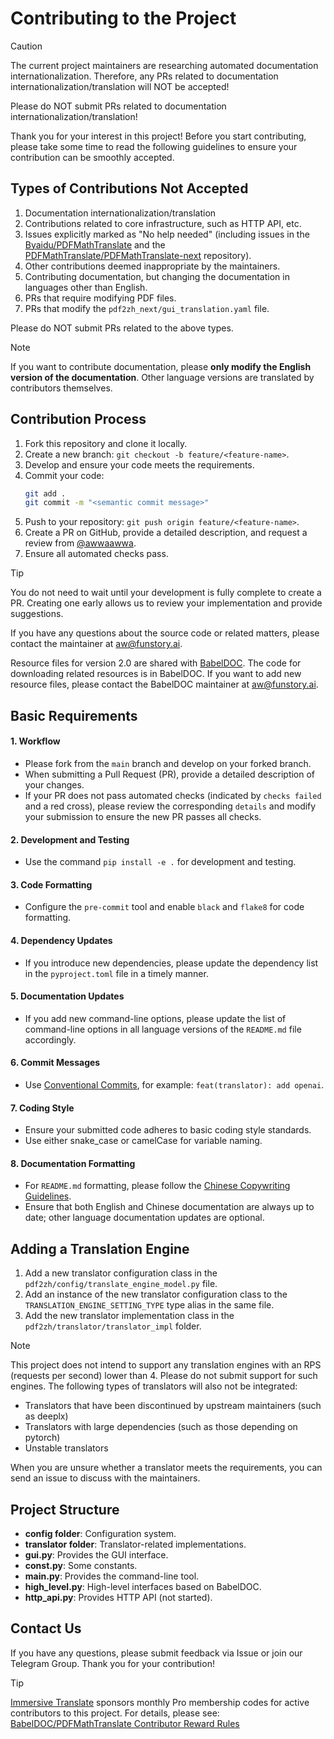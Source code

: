 # Contributing to the Project

> [!CAUTION]
>
> The current project maintainers are researching automated documentation internationalization. Therefore, any PRs related to documentation internationalization/translation will NOT be accepted!
>
> Please do NOT submit PRs related to documentation internationalization/translation!

Thank you for your interest in this project! Before you start contributing, please take some time to read the following guidelines to ensure your contribution can be smoothly accepted.

## Types of Contributions Not Accepted

1. Documentation internationalization/translation
2. Contributions related to core infrastructure, such as HTTP API, etc.
3. Issues explicitly marked as "No help needed" (including issues in the [Byaidu/PDFMathTranslate](Byaidu/PDFMathTranslate) and the [PDFMathTranslate/PDFMathTranslate-next](PDFMathTranslate/PDFMathTranslate-next) repository).
4. Other contributions deemed inappropriate by the maintainers.
5. Contributing documentation, but changing the documentation in languages other than English.
6. PRs that require modifying PDF files.
7. PRs that modify the `pdf2zh_next/gui_translation.yaml` file.

Please do NOT submit PRs related to the above types.

> [!NOTE]
>
> If you want to contribute documentation, please **only modify the English version of the documentation**. Other language versions are translated by contributors themselves.

## Contribution Process

1. Fork this repository and clone it locally.
2. Create a new branch: `git checkout -b feature/<feature-name>`.
3. Develop and ensure your code meets the requirements.
4. Commit your code:
   ```bash
   git add .
   git commit -m "<semantic commit message>"
   ```
5. Push to your repository: `git push origin feature/<feature-name>`.
6. Create a PR on GitHub, provide a detailed description, and request a review from [@awwaawwa](https://github.com/awwaawwa).
7. Ensure all automated checks pass.

> [!TIP]
>
> You do not need to wait until your development is fully complete to create a PR. Creating one early allows us to review your implementation and provide suggestions.
>
> If you have any questions about the source code or related matters, please contact the maintainer at aw@funstory.ai.
>
> Resource files for version 2.0 are shared with [BabelDOC](https://github.com/funstory-ai/BabelDOC). The code for downloading related resources is in BabelDOC. If you want to add new resource files, please contact the BabelDOC maintainer at aw@funstory.ai.

## Basic Requirements

<h4 id="sop">1. Workflow</h4>

   - Please fork from the `main` branch and develop on your forked branch.
   - When submitting a Pull Request (PR), provide a detailed description of your changes.
   - If your PR does not pass automated checks (indicated by `checks failed` and a red cross), please review the corresponding `details` and modify your submission to ensure the new PR passes all checks.


<h4 id="dev&test">2. Development and Testing</h4>

   - Use the command `pip install -e .` for development and testing.


<h4 id="format">3. Code Formatting</h4>

   - Configure the `pre-commit` tool and enable `black` and `flake8` for code formatting.


<h4 id="requpdate">4. Dependency Updates</h4>

   - If you introduce new dependencies, please update the dependency list in the `pyproject.toml` file in a timely manner.


<h4 id="docupdate">5. Documentation Updates</h4>

   - If you add new command-line options, please update the list of command-line options in all language versions of the `README.md` file accordingly.


<h4 id="commitmsg">6. Commit Messages</h4>

   - Use [Conventional Commits](https://www.conventionalcommits.org/en/v1.0.0/), for example: `feat(translator): add openai`.


<h4 id="codestyle">7. Coding Style</h4>

   - Ensure your submitted code adheres to basic coding style standards.
   - Use either snake_case or camelCase for variable naming.


<h4 id="doctypo">8. Documentation Formatting</h4>

   - For `README.md` formatting, please follow the [Chinese Copywriting Guidelines](https://github.com/sparanoid/chinese-copywriting-guidelines).
   - Ensure that both English and Chinese documentation are always up to date; other language documentation updates are optional.

## Adding a Translation Engine

1. Add a new translator configuration class in the `pdf2zh/config/translate_engine_model.py` file.
2. Add an instance of the new translator configuration class to the `TRANSLATION_ENGINE_SETTING_TYPE` type alias in the same file.
3. Add the new translator implementation class in the `pdf2zh/translator/translator_impl` folder.

> [!NOTE]
>
> This project does not intend to support any translation engines with an RPS (requests per second) lower than 4. Please do not submit support for such engines.
> The following types of translators will also not be integrated:
> - Translators that have been discontinued by upstream maintainers (such as deeplx)
> - Translators with large dependencies (such as those depending on pytorch)
> - Unstable translators
>
> When you are unsure whether a translator meets the requirements, you can send an issue to discuss with the maintainers.

## Project Structure

- **config folder**: Configuration system.
- **translator folder**: Translator-related implementations.
- **gui.py**: Provides the GUI interface.
- **const.py**: Some constants.
- **main.py**: Provides the command-line tool.
- **high_level.py**: High-level interfaces based on BabelDOC.
- **http_api.py**: Provides HTTP API (not started).

## Contact Us

If you have any questions, please submit feedback via Issue or join our Telegram Group. Thank you for your contribution!

> [!TIP]
>
> [Immersive Translate](https://immersivetranslate.com) sponsors monthly Pro membership codes for active contributors to this project. For details, please see: [BabelDOC/PDFMathTranslate Contributor Reward Rules](https://funstory-ai.github.io/BabelDOC/CONTRIBUTOR_REWARD/)